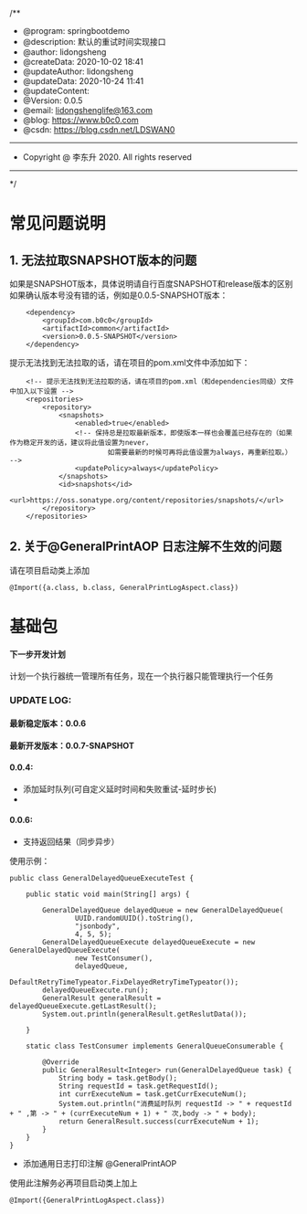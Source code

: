 

/**
 * @program: springbootdemo
 * @description: 默认的重试时间实现接口
 * @author: lidongsheng
 * @createData: 2020-10-02 18:41
 * @updateAuthor: lidongsheng
 * @updateData: 2020-10-24 11:41
 * @updateContent:
 * @Version: 0.0.5
 * @email: lidongshenglife@163.com
 * @blog: https://www.b0c0.com
 * @csdn: https://blog.csdn.net/LDSWAN0
 * ************************************************
 * Copyright @ 李东升 2020. All rights reserved
 * ************************************************
 */

# 常见问题说明

## 1. 无法拉取SNAPSHOT版本的问题
如果是SNAPSHOT版本，具体说明请自行百度SNAPSHOT和release版本的区别
如果确认版本号没有错的话，例如是0.0.5-SNAPSHOT版本：
```
    <dependency>
        <groupId>com.b0c0</groupId>
        <artifactId>common</artifactId>
        <version>0.0.5-SNAPSHOT</version>
    </dependency>
```
提示无法找到无法拉取的话，请在项目的pom.xml文件中添加如下：
```
    <!-- 提示无法找到无法拉取的话，请在项目的pom.xml（和dependencies同级）文件中加入以下设置 -->
    <repositories>
        <repository>
            <snapshots>
                <enabled>true</enabled>
                <!-- 保持总是拉取最新版本，即使版本一样也会覆盖已经存在的（如果作为稳定开发的话，建议将此值设置为never，
                        如需要最新的时候可再将此值设置为always，再重新拉取。） -->
                <updatePolicy>always</updatePolicy>
            </snapshots>
            <id>snapshots</id>
            <url>https://oss.sonatype.org/content/repositories/snapshots/</url>
        </repository>
    </repositories>
```
## 2. 关于@GeneralPrintAOP 日志注解不生效的问题

请在项目启动类上添加

```
@Import({a.class, b.class, GeneralPrintLogAspect.class})
```


 

# 基础包

#### 下一步开发计划

计划一个执行器统一管理所有任务，现在一个执行器只能管理执行一个任务

### UPDATE LOG:

#### 最新稳定版本：0.0.6

#### 最新开发版本：0.0.7-SNAPSHOT

#### 0.0.4: 
* 添加延时队列(可自定义延时时间和失败重试-延时步长)
* 

#### 0.0.6: 
* 支持返回结果（同步异步）

使用示例：
```
public class GeneralDelayedQueueExecuteTest {

    public static void main(String[] args) {

        GeneralDelayedQueue delayedQueue = new GeneralDelayedQueue(
                UUID.randomUUID().toString(),
                "jsonbody",
                4, 5, 5);
        GeneralDelayedQueueExecute delayedQueueExecute = new GeneralDelayedQueueExecute(
                new TestConsumer(),
                delayedQueue,
                DefaultRetryTimeTypeator.FixDelayedRetryTimeTypeator());
        delayedQueueExecute.run();
        GeneralResult generalResult = delayedQueueExecute.getLastResult();
        System.out.println(generalResult.getReslutData());

    }

    static class TestConsumer implements GeneralQueueConsumerable {

        @Override
        public GeneralResult<Integer> run(GeneralDelayedQueue task) {
            String body = task.getBody();
            String requestId = task.getRequestId();
            int currExecuteNum = task.getCurrExecuteNum();
            System.out.println("消费延时队列 requestId -> " + requestId + " ,第 -> " + (currExecuteNum + 1) + " 次,body -> " + body);
            return GeneralResult.success(currExecuteNum + 1);
        }
    }
}
```


* 添加通用日志打印注解 @GeneralPrintAOP

使用此注解务必再项目启动类上加上
```
@Import({GeneralPrintLogAspect.class})
```

    
